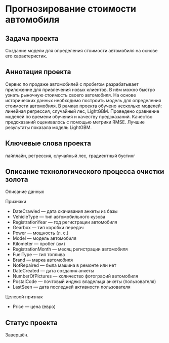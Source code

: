 # Прогнозирование стоимости автомобиля

## Задача проекта
Создание модели для определения стоимости автомобиля на основе его характеристик.

## Аннотация проекта
Сервис по продаже автомобилей с пробегом разрабатывает приложение для привлечения новых клиентов. В нём можно быстро узнать рыночную стоимость своего автомобиля. На основе исторических данных необходимо построить модель для определения стоимости автомобиля.
В рамках проекта обучено несколько моделей: линейная регрессия, случайный лес, LightGBM. Проведено сравнение моделей по времени обучения и качеству предсказаний. Качество предсказаний оценивалось с помощью метрики RMSE. Лучшие результаты показала модель LightGBM.

## Ключевые слова проекта
пайплайн, регрессия, случайный лес, градиентный бустинг

## Описание технологического процесса очистки золота
Описание данных

Признаки
-	DateCrawled — дата скачивания анкеты из базы
-	VehicleType — тип автомобильного кузова
-	RegistrationYear — год регистрации автомобиля
-	Gearbox — тип коробки передач
-	Power — мощность (л. с.)
-	Model — модель автомобиля
-	Kilometer — пробег (км)
-	RegistrationMonth — месяц регистрации автомобиля
-	FuelType — тип топлива
-	Brand — марка автомобиля
-	NotRepaired — была машина в ремонте или нет
-	DateCreated — дата создания анкеты
-	NumberOfPictures — количество фотографий автомобиля
-	PostalCode — почтовый индекс владельца анкеты (пользователя)
-	LastSeen — дата последней активности пользователя

Целевой признак
- Price — цена (евро)

## Статус проекта
Завершён.